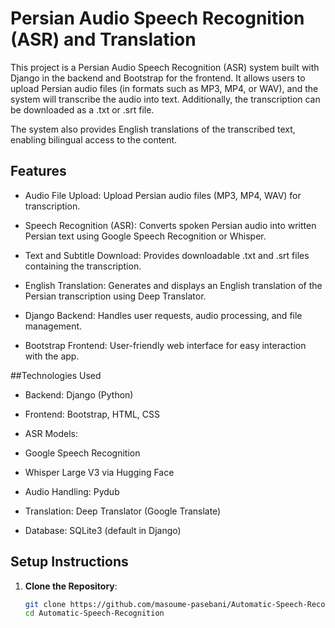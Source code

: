 
# Persian Audio Speech Recognition (ASR) and Translation

This project is a Persian Audio Speech Recognition (ASR) system built with Django in the backend and Bootstrap for the frontend. It allows users to upload Persian audio files (in formats such as MP3, MP4, or WAV), and the system will transcribe the audio into text. Additionally, the transcription can be downloaded as a .txt or .srt file.

The system also provides English translations of the transcribed text, enabling bilingual access to the content.

## Features

- Audio File Upload: Upload Persian audio files (MP3, MP4, WAV) for transcription.

- Speech Recognition (ASR): Converts spoken Persian audio into written Persian text using Google Speech Recognition or Whisper.

- Text and Subtitle Download: Provides downloadable .txt and .srt files containing the transcription.

- English Translation: Generates and displays an English translation of the Persian transcription using Deep Translator.

- Django Backend: Handles user requests, audio processing, and file management.

- Bootstrap Frontend: User-friendly web interface for easy interaction with the app.

##Technologies Used
- Backend: Django (Python)

- Frontend: Bootstrap, HTML, CSS

- ASR Models:
- Google Speech Recognition
- Whisper Large V3 via Hugging Face
- Audio Handling: Pydub
- Translation: Deep Translator (Google Translate)
- Database: SQLite3 (default in Django)



## Setup Instructions

1. **Clone the Repository**:
   ```bash
   git clone https://github.com/masoume-pasebani/Automatic-Speech-Recognition.git
   cd Automatic-Speech-Recognition
